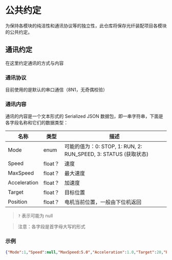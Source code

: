 # 公共约定

为保持各模块的纯洁性和通讯协议等的独立性，此仓库将保存光纤装配项目各模块的公共约定。

## 通讯约定

在这里约定通讯的方式与内容

### 通讯协议

目前使用的是默认的串口通信（8N1，无奇偶校验）

### 通讯内容

通讯的内容是一个文本形式的 Serialized JSON 数据包，即一串字符串，下面是各字段名称和它们的数据类型：

名称 | 类型 | 描述
--- | --- | ---
Mode | enum | 可能的值为：0: STOP, 1: RUN, 2: RUN_SPEED, 3: STATUS (获取状态)
Speed | float？ | 速度
MaxSpeed | float？ | 最大速度
Acceleration | float？ | 加速度
Target | float？ | 目标位置
Position | float？ | 电机当前位置，一般由下位机返回

> `?` 表示可能为 null
 
> 注意：各字段是首字母大写的形式

### 示例

```json
{"Mode":1,"Speed":null,"MaxSpeed:5.0","Acceleration":1.0,"Target":20,"Position":null}
```
